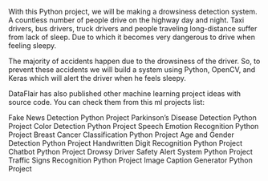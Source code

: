 With this Python project, we will be making a drowsiness detection system. A countless number of people drive on the highway day and night. Taxi drivers, bus drivers, truck drivers and people traveling long-distance suffer from lack of sleep. Due to which it becomes very dangerous to drive when feeling sleepy.

The majority of accidents happen due to the drowsiness of the driver. So, to prevent these accidents we will build a system using Python, OpenCV, and Keras which will alert the driver when he feels sleepy.

DataFlair has also published other machine learning project ideas with source code. You can check them from this ml projects list:

Fake News Detection Python Project
Parkinson’s Disease Detection Python Project
Color Detection Python Project
Speech Emotion Recognition Python Project
Breast Cancer Classification Python Project
Age and Gender Detection Python Project
Handwritten Digit Recognition Python Project
Chatbot Python Project
Drowsy Driver Safety Alert System Python Project
Traffic Signs Recognition Python Project
Image Caption Generator Python Project
